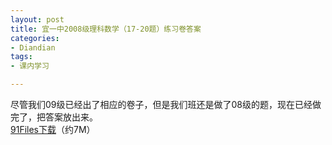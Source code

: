 ```yaml
---
layout: post
title: 宜一中2008级理科数学（17-20题）练习卷答案
categories:
- Diandian
tags:
- 课内学习

---
```

尽管我们09级已经出了相应的卷子，但是我们班还是做了08级的题，现在已经做完了，把答案放出来。
<br />
<a href="http://www.91files.com/?702ZL5HOJN64W8KL8M3Z" target="_blank">91Files下载</a>（约7M）